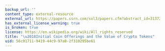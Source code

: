 ```yaml
---
backup_url: ''
content_type: external-resource
external_url: https://papers.ssrn.com/sol3/papers.cfm?abstract_id=3137213
has_external_license_warning: true
is_broken: true
license: https://en.wikipedia.org/wiki/All_rights_reserved
title: "\u2018Initial Coin Offerings and the Value of Crypto Tokens"
uid: 56c91711-9419-44c9-97a0-2f310295be61
---
```

